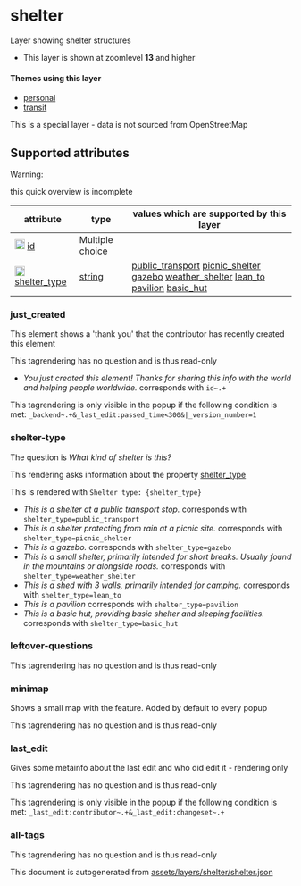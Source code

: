 [//]: # (WARNING: this file is automatically generated. Please find the sources at the bottom and edit those sources)

 shelter 
=========





Layer showing shelter structures






  - This layer is shown at zoomlevel **13** and higher




#### Themes using this layer 





  - [personal](https://mapcomplete.org/personal)
  - [transit](https://mapcomplete.org/transit)


This is a special layer - data is not sourced from OpenStreetMap



 Supported attributes 
----------------------



Warning: 

this quick overview is incomplete



attribute | type | values which are supported by this layer
----------- | ------ | ------------------------------------------
[<img src='https://mapcomplete.org/assets/svg/statistics.svg' height='18px'>](https://taginfo.openstreetmap.org/keys/id#values) [id](https://wiki.openstreetmap.org/wiki/Key:id) | Multiple choice | 
[<img src='https://mapcomplete.org/assets/svg/statistics.svg' height='18px'>](https://taginfo.openstreetmap.org/keys/shelter_type#values) [shelter_type](https://wiki.openstreetmap.org/wiki/Key:shelter_type) | [string](../SpecialInputElements.md#string) | [public_transport](https://wiki.openstreetmap.org/wiki/Tag:shelter_type%3Dpublic_transport) [picnic_shelter](https://wiki.openstreetmap.org/wiki/Tag:shelter_type%3Dpicnic_shelter) [gazebo](https://wiki.openstreetmap.org/wiki/Tag:shelter_type%3Dgazebo) [weather_shelter](https://wiki.openstreetmap.org/wiki/Tag:shelter_type%3Dweather_shelter) [lean_to](https://wiki.openstreetmap.org/wiki/Tag:shelter_type%3Dlean_to) [pavilion](https://wiki.openstreetmap.org/wiki/Tag:shelter_type%3Dpavilion) [basic_hut](https://wiki.openstreetmap.org/wiki/Tag:shelter_type%3Dbasic_hut)




### just_created 



This element shows a 'thank you' that the contributor has recently created this element

This tagrendering has no question and is thus read-only





  - *You just created this element! Thanks for sharing this info with the world and helping people worldwide.*  corresponds with  `id~.+`


This tagrendering is only visible in the popup if the following condition is met: `_backend~.+&_last_edit:passed_time<300&|_version_number=1`



### shelter-type 



The question is  *What kind of shelter is this?*

This rendering asks information about the property  [shelter_type](https://wiki.openstreetmap.org/wiki/Key:shelter_type) 

This is rendered with  `Shelter type: {shelter_type}`





  - *This is a shelter at a public transport stop.*  corresponds with  `shelter_type=public_transport`
  - *This is a shelter protecting from rain at a picnic site.*  corresponds with  `shelter_type=picnic_shelter`
  - *This is a gazebo.*  corresponds with  `shelter_type=gazebo`
  - *This is a small shelter, primarily intended for short breaks. Usually found in the mountains or alongside roads.*  corresponds with  `shelter_type=weather_shelter`
  - *This is a shed with 3 walls, primarily intended for camping.*  corresponds with  `shelter_type=lean_to`
  - *This is a pavilion*  corresponds with  `shelter_type=pavilion`
  - *This is a basic hut, providing basic shelter and sleeping facilities.*  corresponds with  `shelter_type=basic_hut`




### leftover-questions 



This tagrendering has no question and is thus read-only





### minimap 



Shows a small map with the feature. Added by default to every popup

This tagrendering has no question and is thus read-only





### last_edit 



Gives some metainfo about the last edit and who did edit it - rendering only

This tagrendering has no question and is thus read-only



This tagrendering is only visible in the popup if the following condition is met: `_last_edit:contributor~.+&_last_edit:changeset~.+`



### all-tags 



This tagrendering has no question and is thus read-only

 

This document is autogenerated from [assets/layers/shelter/shelter.json](https://github.com/pietervdvn/MapComplete/blob/develop/assets/layers/shelter/shelter.json)
